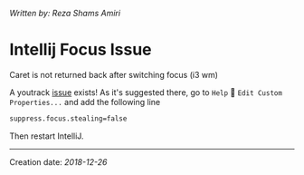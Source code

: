_Written by: Reza Shams Amiri_
# Intellij Focus Issue

Caret is not returned back after switching focus (i3 wm)

A youtrack [issue][ISSUE] exists! As it's suggested there, go to `Help`  `Edit Custom Properties...` and add the following line

``` sh
suppress.focus.stealing=false
```

Then restart IntelliJ.

* * *
Creation date: _2018-12-26_

[ISSUE]: https://youtrack.jetbrains.com/issue/IDEA-194124